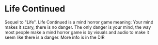 # Life Continued
Sequel to "Life". Life Continued is a mind horror game meaning: Your mind makes it scary, there is no danger. The only danger is your mind, the way most people make a mind horror game is by visuals and audio to make it seem like there is a danger. More info is in the DIR

